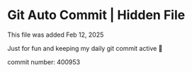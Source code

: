 # Git Auto Commit | Hidden File

This file was added Feb 12, 2025

Just for fun and keeping my daily git commit active 🤪

commit number: 400953
